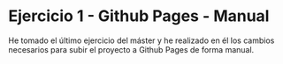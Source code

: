 # Ejercicio 1 - Github Pages - Manual

He tomado el último ejercicio del máster y he realizado en él los cambios necesarios para subir el proyecto a Github Pages de forma manual. 
